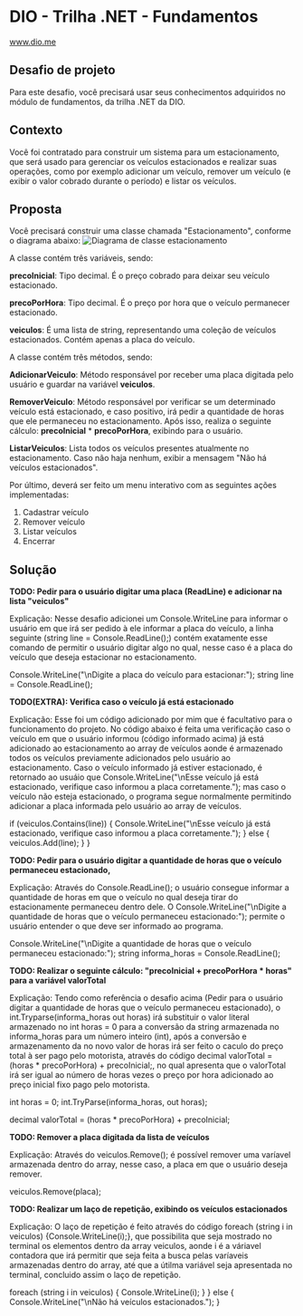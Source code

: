 # DIO - Trilha .NET - Fundamentos
www.dio.me

## Desafio de projeto
Para este desafio, você precisará usar seus conhecimentos adquiridos no módulo de fundamentos, da trilha .NET da DIO.

## Contexto
Você foi contratado para construir um sistema para um estacionamento, que será usado para gerenciar os veículos estacionados e realizar suas operações, como por exemplo adicionar um veículo, remover um veículo (e exibir o valor cobrado durante o período) e listar os veículos.

## Proposta
Você precisará construir uma classe chamada "Estacionamento", conforme o diagrama abaixo:
![Diagrama de classe estacionamento](diagrama_classe_estacionamento.png)

A classe contém três variáveis, sendo:

**precoInicial**: Tipo decimal. É o preço cobrado para deixar seu veículo estacionado.

**precoPorHora**: Tipo decimal. É o preço por hora que o veículo permanecer estacionado.

**veiculos**: É uma lista de string, representando uma coleção de veículos estacionados. Contém apenas a placa do veículo.

A classe contém três métodos, sendo:

**AdicionarVeiculo**: Método responsável por receber uma placa digitada pelo usuário e guardar na variável **veiculos**.

**RemoverVeiculo**: Método responsável por verificar se um determinado veículo está estacionado, e caso positivo, irá pedir a quantidade de horas que ele permaneceu no estacionamento. Após isso, realiza o seguinte cálculo: **precoInicial** * **precoPorHora**, exibindo para o usuário.

**ListarVeiculos**: Lista todos os veículos presentes atualmente no estacionamento. Caso não haja nenhum, exibir a mensagem "Não há veículos estacionados".

Por último, deverá ser feito um menu interativo com as seguintes ações implementadas:
1. Cadastrar veículo
2. Remover veículo
3. Listar veículos
4. Encerrar


## Solução
**TODO: Pedir para o usuário digitar uma placa (ReadLine) e adicionar na lista "veiculos"**


Explicação: Nesse desafio adicionei um Console.WriteLine para informar o usuário em que irá ser pedido à ele informar a placa do veículo, a linha seguinte (string line = Console.ReadLine();) contém exatamente esse comando de permitir o usuário digitar algo no qual, nesse caso é a placa do veículo que deseja estacionar no estacionamento.

Console.WriteLine("\nDigite a placa do veículo para estacionar:");
string line = Console.ReadLine();


**TODO(EXTRA): Verifica caso o veículo já está estacionado**


Explicação: Esse foi um código adicionado por mim que é facultativo para o funcionamento do projeto. No código abaixo é feita uma verificação caso o veículo em que o usuário informou (código informado acima) já está adicionado ao estacionamento ao array de veículos aonde é armazenado todos os veículos previamente adicionados pelo usuário ao estacionamento. Caso o veículo informado já estiver estacionado, é retornado ao usuáio que Console.WriteLine("\nEsse veículo já está estacionado, verifique caso informou a placa corretamente."); mas caso o veículo não esteja estacionado, o programa segue normalmente permitindo adicionar a placa informada pelo usuário ao array de veículos.

  if (veiculos.Contains(line))
  {
      Console.WriteLine("\nEsse veículo já está estacionado, verifique caso informou a placa corretamente.");
  }
  else
  {
      veiculos.Add(line);
  }
}


**TODO: Pedir para o usuário digitar a quantidade de horas que o veículo permaneceu estacionado,**


Explicação: Através do Console.ReadLine(); o usuário consegue informar a quantidade de horas em que o veículo no qual deseja tirar do estacionamente permaneceu dentro dele. O Console.WriteLine("\nDigite a quantidade de horas que o veículo permaneceu estacionado:"); permite o usuário entender o que deve ser informado ao programa.

Console.WriteLine("\nDigite a quantidade de horas que o veículo permaneceu estacionado:");
string informa_horas = Console.ReadLine();


**TODO: Realizar o seguinte cálculo: "precoInicial + precoPorHora * horas" para a variável valorTotal**


Explicação: Tendo como referência o desafio acima (Pedir para o usuário digitar a quantidade de horas que o veículo permaneceu estacionado), o int.Tryparse(informa_horas out horas) irá substituir o valor literal armazenado no int horas = 0 para a conversão da string armazenada no informa_horas para um número inteiro (int), após a conversão e armazenamento da no novo valor de horas irá ser feito o caculo do preço total à ser pago pelo motorista, através do código decimal valorTotal = (horas * precoPorHora) + precoInicial;, no qual apresenta que o valorTotal irá ser igual ao número de horas vezes o preço por hora adicionado ao preço inicial fixo pago pelo motorista.

int horas = 0;
int.TryParse(informa_horas, out horas);

decimal valorTotal = (horas * precoPorHora) + precoInicial;



**TODO: Remover a placa digitada da lista de veículos**


Explicação: Através do veiculos.Remove(); é possível remover uma varíavel armazenada dentro do array, nesse caso, a placa em que o usuário deseja remover.

veiculos.Remove(placa);


**TODO: Realizar um laço de repetição, exibindo os veículos estacionados**


Explicação: O laço de repetição é feito através do código foreach (string i in veiculos) {Console.WriteLine(i);}, que possibilita que seja mostrado no terminal os elementos dentro da array veiculos, aonde i é a váriavel contadora que irá permitir que seja feita a busca pelas varíaveis armazenadas dentro do array, até que a útilma variável seja apresentada no terminal, concluido assim o laço de repetição.


foreach (string i in veiculos)
{
Console.WriteLine(i);
}
}
else
{
Console.WriteLine("\nNão há veículos estacionados.");
}
